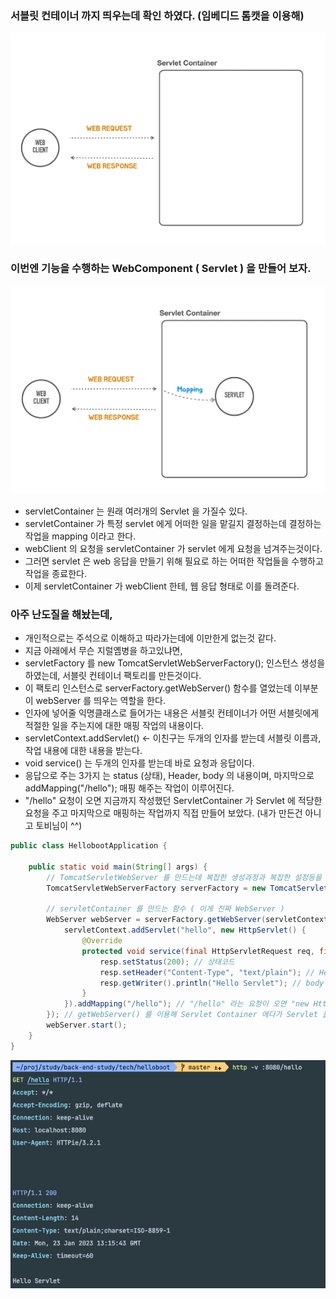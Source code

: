 ### 서블릿 컨테이너 까지 띄우는데 확인 하였다. (임베디드 톰캣을 이용해)
![](images/servletContainer.png)

### 이번엔 기능을 수행하는 WebComponent ( Servlet ) 을 만들어 보자.
![](images/5200b210.png)

- servletContainer 는 원래 여러개의 Servlet 을 가질수 있다.
- servletContainer 가 특정 servlet 에게 어떠한 일을 맡길지 결정하는데 결정하는 작업을 mapping 이라고 한다.
- webClient 의 요청을 servletContainer 가 servlet 에게 요청을 넘겨주는것이다.
- 그러면 servlet 은 web 응답을 만들기 위해 필요로 하는 어떠한 작업들을 수행하고 작업을 종료한다.
- 이제 servletContainer 가 webClient 한테, 웹 응답 형태로 이를 돌려준다.

### 아주 난도질을 해놨는데, 
- 개인적으로는 주석으로 이해하고 따라가는데에 이만한게 없는것 같다.
- 지금 아래에서 무슨 지럴옘병을 하고있냐면, 
- servletFactory 를 new TomcatServletWebServerFactory(); 인스턴스 생성을 하였는데, 서블릿 컨테이너 팩토리를 만든것이다.
- 이 팩토리 인스턴스로 serverFactory.getWebServer() 함수를 열었는데 이부분이 webServer 를 띄우는 역할을 한다.
- 인자에 넣어줄 익명클래스로 들어가는 내용은 서블릿 컨테이너가 어떤 서블릿에게 적절한 일을 주는지에 대한 매핑 작업의 내용이다.
- servletContext.addServlet() <- 이친구는 두개의 인자를 받는데 서블릿 이름과, 작업 내용에 대한 내용을 받는다.
- void service() 는 두개의 인자를 받는데 바로 요청과 응답이다.
- 응답으로 주는 3가지 는 status (상태), Header, body 의 내용이며, 마지막으로 addMapping("/hello"); 매핑 해주는 작업이 이루어진다.
- "/hello" 요청이 오면 지금까지 작성했던 ServletContainer 가 Servlet 에 적당한 요청을 주고 마지막으로 매핑하는 작업까지 직접 만들어 보았다. (내가 만든건 아니고 토비님이 ^^)

```java
public class HellobootApplication {

    public static void main(String[] args) {
        // TomcatServletWebServer 를 만드는데 복잡한 생성과정과 복잡한 설정등을 지원하고, 모든 설정을 마친뒤에 tomcatServletWebserver 를 생성해 달라는 요청을 하면, 우아하게 만들어주는 일종의 도우미 클래스
        TomcatServletWebServerFactory serverFactory = new TomcatServletWebServerFactory();

        // servletContainer 를 만드는 함수 ( 이게 진짜 WebServer )
        WebServer webServer = serverFactory.getWebServer(servletContext -> {
            servletContext.addServlet("hello", new HttpServlet() {
                @Override
                protected void service(final HttpServletRequest req, final HttpServletResponse resp) throws ServletException, IOException {
                    resp.setStatus(200); // 상태코드
                    resp.setHeader("Content-Type", "text/plain"); // Header
                    resp.getWriter().println("Hello Servlet"); // body
                }
            }).addMapping("/hello"); // "/hello" 라는 요청이 오면 "new HttpServlet() {" <- 이친구가 처리를 하겠다 라는 구문이 되겠다.
        }); // getWebServer() 를 이용해 Servlet Container 에다가 Servlet 을 등록하는데 필요한 작업을 수행하는 Object 를 만들때 쓴다.
        webServer.start();
    }
}
```
![](images/dfb5a37e.png)